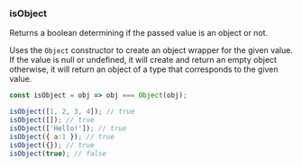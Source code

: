 ### isObject

Returns a boolean determining if the passed value is an object or not.

Uses the  `Object` constructor to create an object wrapper for the given value. 
If the value is null or undefined, it will create and return an empty object
otherwise, it will return an object of a type that corresponds to the given value.

```js
const isObject = obj => obj === Object(obj);
```

```js
isObject([1, 2, 3, 4]); // true
isObject([]); // true
isObject(['Hello!']); // true
isObject({ a:1 }); // true
isObject({}); // true
isObject(true); // false
```
